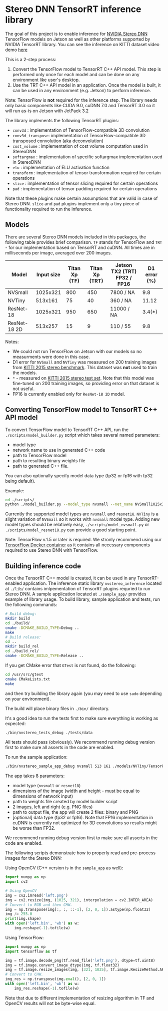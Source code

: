 # Stereo DNN TensorRT inference library
The goal of this project is to enable inference for [NVIDIA Stereo DNN](https://arxiv.org/abs/1803.09719) TensorFlow models on Jetson as well as other platforms supported by NVIDIA TensorRT library. You can see the inference on KITTI dataset video demo [here](https://youtu.be/0FPQdVOYoAU)

This is a 2-step process:
1. Convert the TensorFlow model to TensorRT C++ API model. This step is performed only once for each model and can be done on any environment like user's desktop.
2. Use the TRT C++ API model in an application. Once the model is built, it can be used in any environment (e.g. Jetson) to perform inference. 

Note: TensorFlow is **not** required for the inference step. The library needs only basic components like CUDA 9.0, cuDNN 7.0 and TensorRT 3.0 so it will run as-is on Jetson with JetPack 3.2

The library implements the following TensorRT plugins:
* `conv3d`          : implementation of TensorFlow-compatible 3D convolution
* `conv3d_transpose`: implementation of TensorFlow-compatible 3D transposed convolution (aka deconvolution)
* `cost_volume`     : implementation of cost volume computation used in StereoDNN
* `softargmax`      : implementation of specific softargmax implementation used in StereoDNN
* `elu`             : implementation of ELU activation function
* `transform`       : implementation of tensor transformation required for certain operations
* `slice`           : implementation of tensor slicing required for certain operations
* `pad`             : implementation of tensor padding required for certain operations

Note that these plugins make certain assumptions that are valid in case of Stereo DNN.
`slice` and `pad` plugins implement only a tiny piece of functionality required to run the inference. 

## Models
There are several Stereo DNN models included in this packages, the following table provides brief comparison. `TF` stands for TensorFlow and `TRT` - for our implementation based on TensorRT and cuDNN. All times are in milliseconds per image, averaged over 200 images.

| Model        | Input size  | Titan Xp (TF) | Titan Xp (TRT) | Jetson TX2 (TRT) FP32 / FP16 | D1 error (%) |
| ---------    | ----------- | --------------| -------------- | ---------------------------  | ------------ |
| NVSmall      | 1025x321    |       800     |       450      |       7800 / NA              |      9.8     |
| NVTiny       |  513x161    |        75     |        40      |        360 / NA              |     11.12    |
| ResNet-18    | 1025x321    |       950     |       650      |      11000 / NA              |     3.4(*)   |
| ResNet-18 2D |  513x257    |        15     |        9       |        110 / 55              |     9.8      |

Notes:
* We could not run TensorFlow on Jetson with our models so no measurments were done in this case.
* D1 error for `NVSmall` and `NVTiny` was measured on 200 training images from [KITTI 2015 stereo benchmark](http://www.cvlibs.net/datasets/kitti/eval_scene_flow.php?benchmark=stereo). This dataset was **not** used to train the models.
* `*` - measured on [KITTI 2015 stereo test set](http://www.cvlibs.net/datasets/kitti/eval_scene_flow.php?benchmark=stereo). Note that this model was fine-tuned on 200 training images, so providing error on that dataset is not useful.
* FP16 is currently enabled only for `ResNet-18 2D` model.

## Converting TensorFlow model to TensorRT C++ API model
To convert TensorFlow model to TensorRT C++ API, run the `./scripts/model_builder.py` script which takes several named parameters: 
* model type
* network name to use in generated C++ code
* path to TensorFlow model
* path to resulting binary weights file 
* path to generated C++ file. 

You can also optionally specify model data type (fp32 or fp16 with fp32 being default).

Example:
```sh
cd ./scripts/
python ./model_builder.py --model_type nvsmall --net_name NVSmall1025x321 --checkpoint_path=../models/NVSmall/TensorFlow/model-inference-1025x321-0 --weights_file=../models/NVSmall/TensorRT/trt_weights.bin --cpp_file=../sample_app/nvsmall_1025x321_net.cpp --data_type fp32
```
Currently the supported model types are `nvsmall` and `resnet18`. `NVTiny` is a slight variation of `NVSmall` so it works with `nvsmall` model type. Adding new model types should be relatively easy, `./scripts/model_nvsmall.py` or `./scripts/model_resnet18.py` can provide a good starting point.

Note: TensorFlow v.1.5 or later is required. We stronly recommend using our [TensorFlow Docker container](../tools/tensorflow/docker) as it contains all necessary components required to use Stereo DNN with TensorFlow.

## Building inference code
Once the TensorRT C++ model is created, it can be used in any TensorRT-enabled application. The inference static library `nvstereo_inference` located at `./lib/` contains imlpementation of TensorRT plugins requried to run Stereo DNN. A sample application located at `./sample_app/` provides example of library usage. To build library, sample application and tests, run the following commands:

```sh
# Build debug:
mkdir build
cd ./build/
cmake -DCMAKE_BUILD_TYPE=Debug ..
make
# Build release:
cd ..
mkdir build_rel
cd ./build_rel/
cmake -DCMAKE_BUILD_TYPE=Release ..
```

If you get CMake error that `GTest` is not found, do the following:
```sh
cd /usr/src/gtest
cmake CMakeLists.txt
make
```
and then try building the library again (you may need to use `sudo` depending on your environment).

The build will place binary files in `./bin/` directory.

It's a good idea to run the tests first to make sure everything is working as expected:
```sh
./bin/nvstereo_tests_debug ./tests/data
```
All tests should pass (obviously). We recommend running debug version first to make sure all asserts in the code are enabled.

To run the sample application:
```sh
./bin/nvstereo_sample_app_debug nvsmall 513 161 ./models/NVTiny/TensorRT/trt_weights.bin ./sample_app/data/img_left.png ./sample_app/data/img_right.png ./bin/disp.bin
```
The app takes 8 parameters:
* model type (`nvsmall` or `resnet18`)
* dimensions of the image (width and height - must be equal to dimensions of network input)
* path to weights file created by model builder script
* 2 images, left and right (e.g. PNG files)
* path to output file, the app will create 2 files: binary and PNG
* [optional] data type (fp32 or fp16). Note that FP16 implementation in cuDNN is currently not optimized for 3D convolutions so results might be worse than FP32.

We recommend running debug version first to make sure all asserts in the code are enabled.

The following scripts demonstrate how to properly read and pre-process images for the Stereo DNN:

Using OpenCV (C++ version is in the `sample_app` as well):
```python
import numpy as np
import cv2

# Using OpenCV
img = cv2.imread('left.png')
img = cv2.resize(img, (1025, 321), interpolation = cv2.INTER_AREA)
# Convert to RGB and then CHW.
img = np.transpose(img[:, :, ::-1], [2, 0, 1]).astype(np.float32)
img /= 255.0
print(img.shape)
with open('left.bin', 'wb') as w:
    img.reshape(-1).tofile(w)

```

Using TensorFlow:
```python
import numpy as np
import tensorflow as tf

img = tf.image.decode_png(tf.read_file('left.png'), dtype=tf.uint8)
img = tf.image.convert_image_dtype(img, tf.float32)
img = tf.image.resize_images(img, [321, 1025], tf.image.ResizeMethod.AREA)
# Convert to CHW.
img_res = np.transpose(img.eval(), [2, 0, 1])
with open('left.bin', 'wb') as w:
    img_res.reshape(-1).tofile(w)

```

Note that due to different implementation of resizing algorithm in TF and OpenCV results will not be byte-wise equal.
